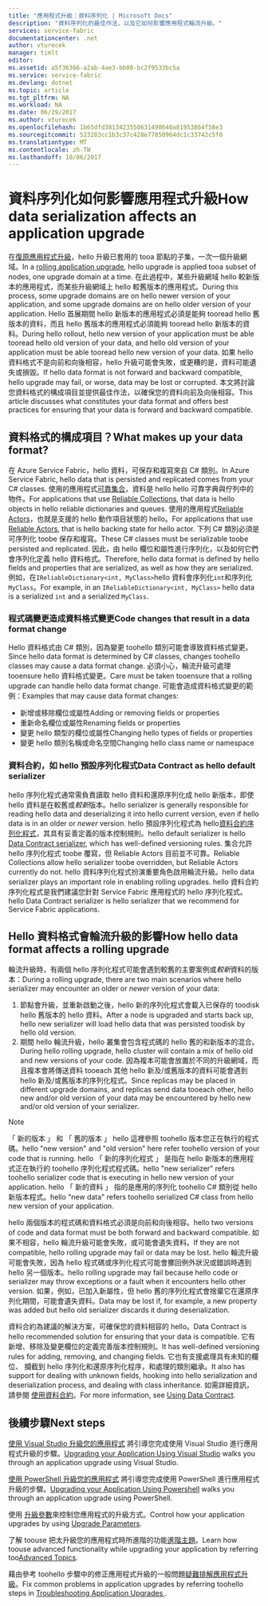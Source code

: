 ```yaml
---
title: "應用程式升級：資料序列化 | Microsoft Docs"
description: "資料序列化的最佳作法，以及它如何影響應用程式輪流升級。"
services: service-fabric
documentationcenter: .net
author: vturecek
manager: timlt
editor: 
ms.assetid: a5f36366-a2ab-4ae3-bb08-bc2f9533bc5a
ms.service: service-fabric
ms.devlang: dotnet
ms.topic: article
ms.tgt_pltfrm: NA
ms.workload: NA
ms.date: 06/29/2017
ms.author: vturecek
ms.openlocfilehash: 1b65dfd3813423550631490640a81953864f58e3
ms.sourcegitcommit: 523283cc1b3c37c428e77850964dc1c33742c5f0
ms.translationtype: MT
ms.contentlocale: zh-TW
ms.lasthandoff: 10/06/2017
---
```

# <a name="how-data-serialization-affects-an-application-upgrade"></a><span data-ttu-id="f3689-103">資料序列化如何影響應用程式升級</span><span class="sxs-lookup"><span data-stu-id="f3689-103">How data serialization affects an application upgrade</span></span>
<span data-ttu-id="f3689-104">在[復原應用程式升級](service-fabric-application-upgrade.md)，hello 升級已套用的 tooa 節點的子集，一次一個升級網域。</span><span class="sxs-lookup"><span data-stu-id="f3689-104">In a [rolling application upgrade](service-fabric-application-upgrade.md), hello upgrade is applied tooa subset of nodes, one upgrade domain at a time.</span></span> <span data-ttu-id="f3689-105">在此過程中，某些升級網域 hello 較新版本的應用程式，而某些升級網域上 hello 較舊版本的應用程式。</span><span class="sxs-lookup"><span data-stu-id="f3689-105">During this process, some upgrade domains are on hello newer version of your application, and some upgrade domains are on hello older version of your application.</span></span> <span data-ttu-id="f3689-106">Hello 首展期間 hello 新版本的應用程式必須是能夠 tooread hello 舊版本的資料，而且 hello 舊版本的應用程式必須能夠 tooread hello 新版本的資料。</span><span class="sxs-lookup"><span data-stu-id="f3689-106">During hello rollout, hello new version of your application must be able tooread hello old version of your data, and hello old version of your application must be able tooread hello new version of your data.</span></span> <span data-ttu-id="f3689-107">如果 hello 資料格式不是向前和向後相容，hello 升級可能會失敗，或更糟的是，資料可能遺失或損毀。</span><span class="sxs-lookup"><span data-stu-id="f3689-107">If hello data format is not forward and backward compatible, hello upgrade may fail, or worse, data may be lost or corrupted.</span></span> <span data-ttu-id="f3689-108">本文將討論您資料格式的構成項目並提供最佳作法，以確保您的資料向前及向後相容。</span><span class="sxs-lookup"><span data-stu-id="f3689-108">This article discusses what constitutes your data format and offers best practices for ensuring that your data is forward and backward compatible.</span></span>

## <a name="what-makes-up-your-data-format"></a><span data-ttu-id="f3689-109">資料格式的構成項目？</span><span class="sxs-lookup"><span data-stu-id="f3689-109">What makes up your data format?</span></span>
<span data-ttu-id="f3689-110">在 Azure Service Fabric，hello 資料，可保存和複寫來自 C# 類別。</span><span class="sxs-lookup"><span data-stu-id="f3689-110">In Azure Service Fabric, hello data that is persisted and replicated comes from your C# classes.</span></span> <span data-ttu-id="f3689-111">使用的應用程式[可靠集合](service-fabric-reliable-services-reliable-collections.md)，資料是 hello hello 可靠字典與佇列中的物件。</span><span class="sxs-lookup"><span data-stu-id="f3689-111">For applications that use [Reliable Collections](service-fabric-reliable-services-reliable-collections.md), that data is hello objects in hello reliable dictionaries and queues.</span></span> <span data-ttu-id="f3689-112">使用的應用程式[Reliable Actors](service-fabric-reliable-actors-introduction.md)，也就是支援的 hello 動作項目狀態的 hello。</span><span class="sxs-lookup"><span data-stu-id="f3689-112">For applications that use [Reliable Actors](service-fabric-reliable-actors-introduction.md), that is hello backing state for hello actor.</span></span> <span data-ttu-id="f3689-113">下列 C# 類別必須是可序列化 toobe 保存和複寫。</span><span class="sxs-lookup"><span data-stu-id="f3689-113">These C# classes must be serializable toobe persisted and replicated.</span></span> <span data-ttu-id="f3689-114">因此，由 hello 欄位和屬性進行序列化，以及如何它們會序列化定義 hello 資料格式。</span><span class="sxs-lookup"><span data-stu-id="f3689-114">Therefore, hello data format is defined by hello fields and properties that are serialized, as well as how they are serialized.</span></span> <span data-ttu-id="f3689-115">例如，在`IReliableDictionary<int, MyClass>`hello 資料會序列化`int`和序列化`MyClass`。</span><span class="sxs-lookup"><span data-stu-id="f3689-115">For example, in an `IReliableDictionary<int, MyClass>` hello data is a serialized `int` and a serialized `MyClass`.</span></span>

### <a name="code-changes-that-result-in-a-data-format-change"></a><span data-ttu-id="f3689-116">程式碼變更造成資料格式變更</span><span class="sxs-lookup"><span data-stu-id="f3689-116">Code changes that result in a data format change</span></span>
<span data-ttu-id="f3689-117">Hello 資料格式由 C# 類別，因為變更 toohello 類別可能會導致資料格式變更。</span><span class="sxs-lookup"><span data-stu-id="f3689-117">Since hello data format is determined by C# classes, changes toohello classes may cause a data format change.</span></span> <span data-ttu-id="f3689-118">必須小心，輪流升級可處理 tooensure hello 資料格式變更。</span><span class="sxs-lookup"><span data-stu-id="f3689-118">Care must be taken tooensure that a rolling upgrade can handle hello data format change.</span></span> <span data-ttu-id="f3689-119">可能會造成資料格式變更的範例：</span><span class="sxs-lookup"><span data-stu-id="f3689-119">Examples that may cause data format changes:</span></span>

* <span data-ttu-id="f3689-120">新增或移除欄位或屬性</span><span class="sxs-lookup"><span data-stu-id="f3689-120">Adding or removing fields or properties</span></span>
* <span data-ttu-id="f3689-121">重新命名欄位或屬性</span><span class="sxs-lookup"><span data-stu-id="f3689-121">Renaming fields or properties</span></span>
* <span data-ttu-id="f3689-122">變更 hello 類型的欄位或屬性</span><span class="sxs-lookup"><span data-stu-id="f3689-122">Changing hello types of fields or properties</span></span>
* <span data-ttu-id="f3689-123">變更 hello 類別名稱或命名空間</span><span class="sxs-lookup"><span data-stu-id="f3689-123">Changing hello class name or namespace</span></span>

### <a name="data-contract-as-hello-default-serializer"></a><span data-ttu-id="f3689-124">資料合約，如 hello 預設序列化程式</span><span class="sxs-lookup"><span data-stu-id="f3689-124">Data Contract as hello default serializer</span></span>
<span data-ttu-id="f3689-125">hello 序列化程式通常需負責讀取 hello 資料和還原序列化成 hello 新版本，即使 hello 資料是在較舊或*較新*版本。</span><span class="sxs-lookup"><span data-stu-id="f3689-125">hello serializer is generally responsible for reading hello data and deserializing it into hello current version, even if hello data is in an older or *newer* version.</span></span> <span data-ttu-id="f3689-126">hello 預設序列化程式為 hello[資料合約序列化程式](https://msdn.microsoft.com/library/ms733127.aspx)，其具有妥善定義的版本控制規則。</span><span class="sxs-lookup"><span data-stu-id="f3689-126">hello default serializer is hello [Data Contract serializer](https://msdn.microsoft.com/library/ms733127.aspx), which has well-defined versioning rules.</span></span> <span data-ttu-id="f3689-127">集合允許 hello 序列化程式 toobe 覆寫，但 Reliable Actors 目前並不可靠。</span><span class="sxs-lookup"><span data-stu-id="f3689-127">Reliable Collections allow hello serializer toobe overridden, but Reliable Actors currently do not.</span></span> <span data-ttu-id="f3689-128">hello 資料序列化程式扮演重要角色啟用輪流升級。</span><span class="sxs-lookup"><span data-stu-id="f3689-128">hello data serializer plays an important role in enabling rolling upgrades.</span></span> <span data-ttu-id="f3689-129">hello 資料合約序列化程式是我們建議您針對 Service Fabric 應用程式的 hello 序列化程式。</span><span class="sxs-lookup"><span data-stu-id="f3689-129">hello Data Contract serializer is hello serializer that we recommend for Service Fabric applications.</span></span>

## <a name="how-hello-data-format-affects-a-rolling-upgrade"></a><span data-ttu-id="f3689-130">Hello 資料格式會輪流升級的影響</span><span class="sxs-lookup"><span data-stu-id="f3689-130">How hello data format affects a rolling upgrade</span></span>
<span data-ttu-id="f3689-131">輪流升級時，有兩個 hello 序列化程式可能會遇到較舊的主要案例或*較新*資料的版本：</span><span class="sxs-lookup"><span data-stu-id="f3689-131">During a rolling upgrade, there are two main scenarios where hello serializer may encounter an older or *newer* version of your data:</span></span>

1. <span data-ttu-id="f3689-132">節點會升級，並重新啟動之後，hello 新的序列化程式會載入已保存的 toodisk hello 舊版本的 hello 資料。</span><span class="sxs-lookup"><span data-stu-id="f3689-132">After a node is upgraded and starts back up, hello new serializer will load hello data that was persisted toodisk by hello old version.</span></span>
2. <span data-ttu-id="f3689-133">期間 hello 輪流升級，hello 叢集會包含程式碼的 hello 舊的和新版本的混合。</span><span class="sxs-lookup"><span data-stu-id="f3689-133">During hello rolling upgrade, hello cluster will contain a mix of hello old and new versions of your code.</span></span> <span data-ttu-id="f3689-134">因為複本可能會放置於不同的升級網域，而且複本會將傳送資料 tooeach 其他 hello 新及/或舊版本的資料可能會遇到 hello 新及/或舊版本的序列化程式。</span><span class="sxs-lookup"><span data-stu-id="f3689-134">Since replicas may be placed in different upgrade domains, and replicas send data tooeach other, hello new and/or old version of your data may be encountered by hello new and/or old version of your serializer.</span></span>

> [!NOTE]
> <span data-ttu-id="f3689-135">「 新的版本 」 和 「 舊的版本 」 hello 這裡參照 toohello 版本您正在執行的程式碼。</span><span class="sxs-lookup"><span data-stu-id="f3689-135">hello "new version" and "old version" here refer toohello version of your code that is running.</span></span> <span data-ttu-id="f3689-136">hello 「 新的序列化程式 」 是指在 hello 新版本的應用程式正在執行的 toohello 序列化程式程式碼。</span><span class="sxs-lookup"><span data-stu-id="f3689-136">hello "new serializer" refers toohello serializer code that is executing in hello new version of your application.</span></span> <span data-ttu-id="f3689-137">hello 「 新的資料 」 指的是應用的序列化 toohello C# 類別從 hello 新版本程式。</span><span class="sxs-lookup"><span data-stu-id="f3689-137">hello "new data" refers toohello serialized C# class from hello new version of your application.</span></span>
> 
> 

<span data-ttu-id="f3689-138">hello 兩個版本的程式碼和資料格式必須是向前和向後相容。</span><span class="sxs-lookup"><span data-stu-id="f3689-138">hello two versions of code and data format must be both forward and backward compatible.</span></span> <span data-ttu-id="f3689-139">如果不相容，hello 輪流升級可能會失敗，或可能會遺失資料。</span><span class="sxs-lookup"><span data-stu-id="f3689-139">If they are not compatible, hello rolling upgrade may fail or data may be lost.</span></span> <span data-ttu-id="f3689-140">hello 輪流升級可能會失敗，因為 hello 程式碼或序列化程式可能會擲回例外狀況或錯誤時遇到 hello 另一個版本。</span><span class="sxs-lookup"><span data-stu-id="f3689-140">hello rolling upgrade may fail because hello code or serializer may throw exceptions or a fault when it encounters hello other version.</span></span> <span data-ttu-id="f3689-141">如果，例如，已加入新屬性，但 hello 舊的序列化程式會捨棄它在還原序列化期間，可能會遺失資料。</span><span class="sxs-lookup"><span data-stu-id="f3689-141">Data may be lost if, for example, a new property was added but hello old serializer discards it during deserialization.</span></span>

<span data-ttu-id="f3689-142">資料合約為建議的解決方案，可確保您的資料相容的 hello。</span><span class="sxs-lookup"><span data-stu-id="f3689-142">Data Contract is hello recommended solution for ensuring that your data is compatible.</span></span> <span data-ttu-id="f3689-143">它有新增、移除及變更欄位的定義完善版本控制規則。</span><span class="sxs-lookup"><span data-stu-id="f3689-143">It has well-defined versioning rules for adding, removing, and changing fields.</span></span> <span data-ttu-id="f3689-144">它也有支援處理具有未知的欄位、 攔截到 hello 序列化和還原序列化程序，和處理的類別繼承。</span><span class="sxs-lookup"><span data-stu-id="f3689-144">It also has support for dealing with unknown fields, hooking into hello serialization and deserialization process, and dealing with class inheritance.</span></span> <span data-ttu-id="f3689-145">如需詳細資訊，請參閱 [使用資料合約](https://msdn.microsoft.com/library/ms733127.aspx)。</span><span class="sxs-lookup"><span data-stu-id="f3689-145">For more information, see [Using Data Contract](https://msdn.microsoft.com/library/ms733127.aspx).</span></span>

## <a name="next-steps"></a><span data-ttu-id="f3689-146">後續步驟</span><span class="sxs-lookup"><span data-stu-id="f3689-146">Next steps</span></span>
<span data-ttu-id="f3689-147">[使用 Visual Studio 升級您的應用程式](service-fabric-application-upgrade-tutorial.md) 將引導您完成使用 Visual Studio 進行應用程式升級的步驟。</span><span class="sxs-lookup"><span data-stu-id="f3689-147">[Upgrading your Application Using Visual Studio](service-fabric-application-upgrade-tutorial.md) walks you through an application upgrade using Visual Studio.</span></span>

<span data-ttu-id="f3689-148">[使用 PowerShell 升級您的應用程式](service-fabric-application-upgrade-tutorial-powershell.md) 將引導您完成使用 PowerShell 進行應用程式升級的步驟。</span><span class="sxs-lookup"><span data-stu-id="f3689-148">[Upgrading your Application Using Powershell](service-fabric-application-upgrade-tutorial-powershell.md) walks you through an application upgrade using PowerShell.</span></span>

<span data-ttu-id="f3689-149">使用 [升級參數](service-fabric-application-upgrade-parameters.md)來控制您應用程式的升級方式。</span><span class="sxs-lookup"><span data-stu-id="f3689-149">Control how your application upgrades by using [Upgrade Parameters](service-fabric-application-upgrade-parameters.md).</span></span>

<span data-ttu-id="f3689-150">了解 toouse 把太升級您的應用程式時所進階的功能[進階主題](service-fabric-application-upgrade-advanced.md)。</span><span class="sxs-lookup"><span data-stu-id="f3689-150">Learn how toouse advanced functionality while upgrading your application by referring too[Advanced Topics](service-fabric-application-upgrade-advanced.md).</span></span>

<span data-ttu-id="f3689-151">藉由參考 toohello 步驟中的修正應用程式升級的一般問題[疑難排解應用程式升級](service-fabric-application-upgrade-troubleshooting.md)。</span><span class="sxs-lookup"><span data-stu-id="f3689-151">Fix common problems in application upgrades by referring toohello steps in [Troubleshooting Application Upgrades ](service-fabric-application-upgrade-troubleshooting.md).</span></span>

